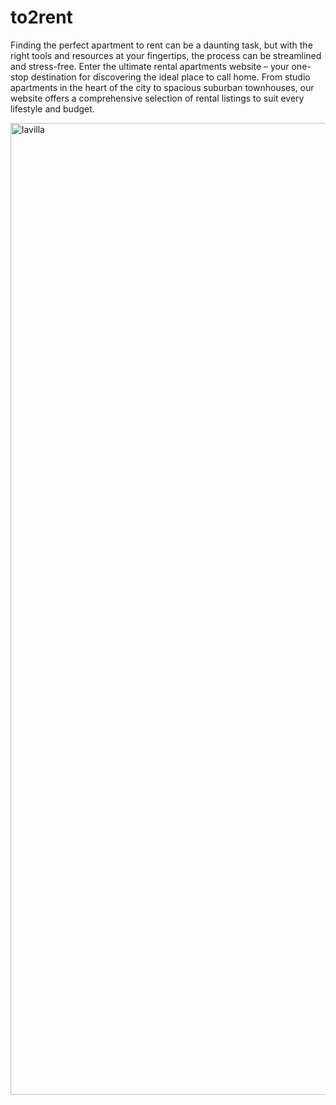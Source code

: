 # to2rent
Finding the perfect apartment to rent can be a daunting task, but with the right tools and resources at your fingertips, the process can be streamlined and stress-free. Enter the ultimate rental apartments website – your one-stop destination for discovering the ideal place to call home. From studio apartments in the heart of the city to spacious suburban townhouses, our website offers a comprehensive selection of rental listings to suit every lifestyle and budget.

<img width="1555" alt="lavilla" src="https://github.com/VitaliPri/to2rent/assets/101225909/60c7e1e0-749f-433f-bf1f-366674754803">
